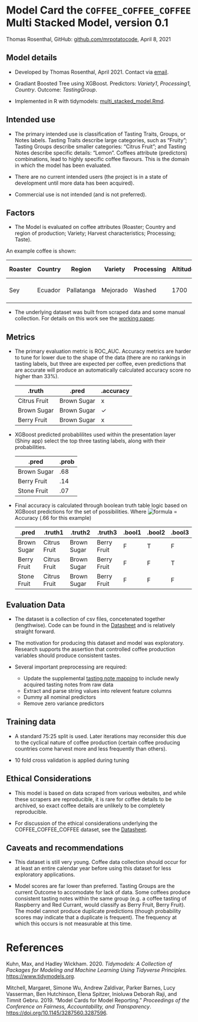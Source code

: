 Model Card the `COFFEE_COFFEE_COFFEE` Multi Stacked Model, version 0.1
================
Thomas Rosenthal, GitHub:
[github.com/mrpotatocode](https://github.com/mrpotatocode),
April 8, 2021

## Model details

  - Developed by Thomas Rosenthal, April 2021. Contact via
    [email](t.rose.github@protonmail.com).

  - Gradiant Boosted Tree using XGBoost. Predictors: *Variety1*,
    *Processing1*, *Country*. Outcome: *TastingGroup*.

  - Implemented in R with tidymodels:
    [multi\_stacked\_model.Rmd](https://github.com/mrpotatocode/COFFEE_COFFEE_COFFEE/blob/main/scripts/draft_multi_stacked_model.Rmd).

## Intended use

  - The primary intended use is classification of Tasting Traits,
    Groups, or Notes labels. Tasting Traits describe large categories,
    such as “Fruity”; Tasting Groups describe smaller categories:
    “Citrus Fruit”; and Tasting Notes describe specific details:
    “Lemon”. Coffees attribute (predictors) combinations, lead to
    highly specific coffee flavours. This is the domain in which the
    model has been evaluated.

  - There are no current intended users (the project is in a state of
    development until more data has been acquired).

  - Commercial use is not intended (and is not preferred).

## Factors

  - The Model is evaluated on coffee attributes (Roaster; Country and
    region of production; Variety; Harvest characteristics; Processing;
    Taste).

An example coffee is
shown:

| Roaster | Country | Region     | Variety  | Processing | Altitude | Harvest                | Tasting Notes                 |
| ------- | ------- | ---------- | -------- | ---------- | -------- | ---------------------- | ----------------------------- |
| Sey     | Ecuador | Pallatanga | Mejorado | Washed     | 1700     | July - September, 2019 | Bergamot, Jasmine, Lemongrass |

  - The underlying dataset was built from scraped data and some manual
    collection. For details on this work see the [working
    paper](https://github.com/mrpotatocode/COFFEE_COFFEE_COFFEE/tree/main/outputs/coffee%20paper.md).

## Metrics

  - The primary evaluation metric is ROC\_AUC. Accuracy metrics are
    harder to tune for lower due to the shape of the data (there are no
    rankings in tasting labels, but three are expected per coffee, even
    predictions that are accurate will produce an automatically
    calculated accuracy score no higher than 33%).
    
    | .truth       | .pred       | .accuracy |
    | ------------ | ----------- | --------- |
    | Citrus Fruit | Brown Sugar | x         |
    | Brown Sugar  | Brown Sugar | ✓         |
    | Berry Fruit  | Brown Sugar | x         |
    

  - XGBoost predicted probablilites used within the presentation layer
    (Shiny app) select the top three tasting labels, along with their
    probabilities.
    
    | .pred       | .prob |
    | ----------- | ----- |
    | Brown Sugar | .68   |
    | Berry Fruit | .14   |
    | Stone Fruit | .07   |
    

  - Final accuracy is calculated through boolean truth table logic based
    on XGBoost predictions for the set of possibilities. Where
    ![formula](https://render.githubusercontent.com/render/math?math=\frac{\sum(\top)}n) = Accuracy (.66 for this
    example)
    
    | .pred       | .truth1      | .truth2     | .truth3     | .bool1 | .bool2 | .bool3 |
    | ----------- | ------------ | ----------- | ----------- | ------ | ------ | ------ |
    | Brown Sugar | Citrus Fruit | Brown Sugar | Berry Fruit | F      | T      | F      |
    | Berry Fruit | Citrus Fruit | Brown Sugar | Berry Fruit | F      | F      | T      |
    | Stone Fruit | Citrus Fruit | Brown Sugar | Berry Fruit | F      | F      | F      |
    

## Evaluation Data

  - The dataset is a collection of csv files, concetenated together
    (lengthwise). Code can be found in the
    [Datasheet](https://github.com/mrpotatocode/COFFEE_COFFEE_COFFEE/blob/main/journal/Week8/DataSheet-0.1.md)
    and is relatively straight forward.

  - The motivation for producing this dataset and model was exploratory.
    Research supports the assertion that controlled coffee production
    variables should produce consistent tastes.

  - Several important preprocessing are required:
    
      - Update the supplemental [tasting note
        mapping](https://github.com/mrpotatocode/COFFEE_COFFEE_COFFEE/tree/main/inputs/data/Conformed)
        to include newly acquired tasting notes from raw data
      - Extract and parse string values into relevent feature columns
      - Dummy all nominal predictors
      - Remove zero variance predictors

## Training data

  - A standard 75:25 split is used. Later iterations may reconsider this
    due to the cyclical nature of coffee production (certain coffee
    producing countries come harvest more and less frequently than
    others).

  - 10 fold cross validation is applied during tuning

## Ethical Considerations

  - This model is based on data scraped from various websites, and while
    these scrapers are reproducible, it is rare for coffee details to be
    archived, so exact coffee details are unlikely to be completely
    reproducible.

  - For discussion of the ethical considerations underlying the
    COFFEE\_COFFEE\_COFFEE dataset, see the
    [Datasheet](https://github.com/mrpotatocode/COFFEE_COFFEE_COFFEE/blob/main/journal/Week8/DataSheet-0.1.md).

## Caveats and recommendations

  - This dataset is still very young. Coffee data collection should
    occur for at least an entire calendar year before using this dataset
    for less exploratory applications.

  - Model scores are far lower than preferred. Tasting Groups are the
    current Outcome to accomodate for lack of data. Some coffees produce
    consistent tasting notes within the same group (e.g. a coffee
    tasting of Raspberry and Red Currant, would classify as Berry Fruit,
    Berry Fruit). The model cannot produce duplicate predictions (though
    probability scores may indicate that a duplicate is frequent). The
    frequency at which this occurs is not measurable at this time.

# References

<div id="refs" class="references">

<div id="ref-tidymodels">

Kuhn, Max, and Hadley Wickham. 2020. *Tidymodels: A Collection of
Packages for Modeling and Machine Learning Using Tidyverse Principles.*
<https://www.tidymodels.org>.

</div>

<div id="ref-2019modelcard">

Mitchell, Margaret, Simone Wu, Andrew Zaldivar, Parker Barnes, Lucy
Vasserman, Ben Hutchinson, Elena Spitzer, Inioluwa Deborah Raji, and
Timnit Gebru. 2019. “Model Cards for Model Reporting.” *Proceedings of
the Conference on Fairness, Accountability, and Transparency*.
<https://doi.org/10.1145/3287560.3287596>.

</div>

</div>
